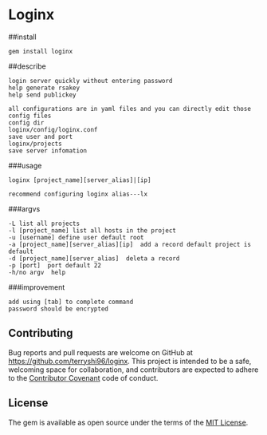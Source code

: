 # Loginx

##install
```
gem install loginx
```

##describe
```
login server quickly without entering password
help generate rsakey
help send publickey
```

```
all configurations are in yaml files and you can directly edit those config files
config dir
loginx/config/loginx.conf
save user and port
loginx/projects
save server infomation
```
###usage
```
loginx [project_name][server_alias]|[ip]

recommend configuring loginx alias---lx

```
###argvs
```
-L list all projects
-l [project_name] list all hosts in the project
-u [username] define user default root
-a [project_name][server_alias][ip]  add a record default project is default
-d [project_name][server_alias]  deleta a record
-p [port]  port default 22
-h/no argv  help

```
###improvement
```
add using [tab] to complete command
password should be encrypted
```


## Contributing

Bug reports and pull requests are welcome on GitHub at https://github.com/terryshi96/loginx. This project is intended to be a safe, welcoming space for collaboration, and contributors are expected to adhere to the [Contributor Covenant](http://contributor-covenant.org) code of conduct.


## License

The gem is available as open source under the terms of the [MIT License](http://opensource.org/licenses/MIT).

